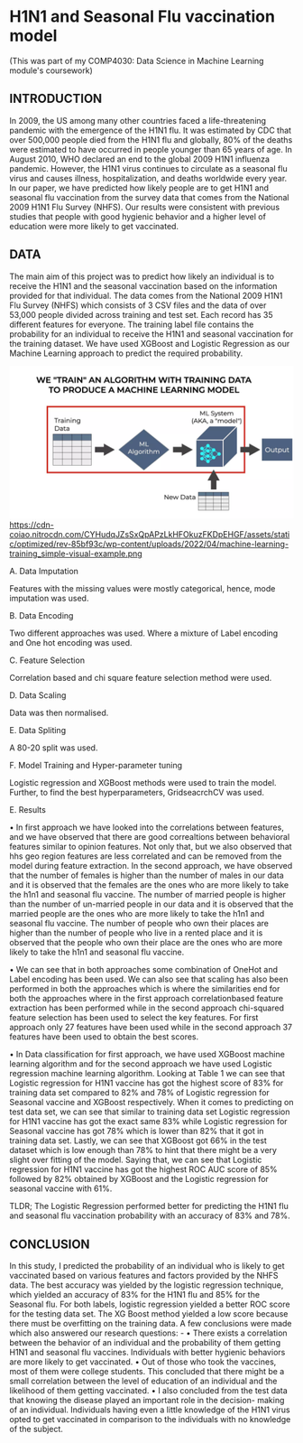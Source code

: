 # H1N1 and Seasonal Flu vaccination model
(This was part of my COMP4030: Data Science in Machine Learning module's coursework)

## INTRODUCTION
In 2009, the US among many other countries faced a life-threatening pandemic with the emergence of the H1N1 flu. It was estimated by CDC that over 500,000 people died from the H1N1 flu and globally, 80% of the deaths were estimated to have occurred in people younger than 65 years of age. In August 2010, WHO declared an end to the global 2009 H1N1 influenza pandemic. However, the H1N1 virus continues to circulate as a seasonal flu virus and causes illness, hospitalization, and deaths worldwide every year. In our paper, we have predicted how likely people are to get H1N1 and seasonal flu vaccination from the survey data that comes from the National 2009 H1N1 Flu Survey (NHFS). Our results were consistent with previous studies that people with good hygienic behavior and a higher level of education were more likely to get vaccinated.

## DATA
The main aim of this project was to predict how likely an individual is to receive the H1N1 and the seasonal vaccination based on the information provided for that individual. The data comes from the National 2009 H1N1 Flu Survey (NHFS) which consists of 3 CSV files and the data of over 53,000 people divided across training and test set. Each record has 35 different features for everyone. The training label file contains the probability for an individual to receive the H1N1 and seasonal vaccination for the training dataset. We have used XGBoost and Logistic Regression as our Machine Learning approach to predict the required probability.

![](ML-Model.jpg)
https://cdn-coiao.nitrocdn.com/CYHudqJZsSxQpAPzLkHFOkuzFKDpEHGF/assets/static/optimized/rev-85bf93c/wp-content/uploads/2022/04/machine-learning-training_simple-visual-example.png

A. Data Imputation

  Features with the missing values were mostly categorical, hence, mode imputation was used.
  
B. Data Encoding

  Two different approaches was used. Where a mixture of Label encoding and One hot encoding was used.
  
C. Feature Selection

  Correlation based and chi square feature selection method were used.
  
D. Data Scaling

  Data was then normalised.
  
E. Data Spliting

  A 80-20 split was used.
  
F. Model Training and Hyper-parameter tuning

  Logistic regression and XGBoost methods were used to train the model. Further, to find the best hyperparameters, GridseacrchCV was used.
  
E. Results

•	In first approach we have looked into the correlations between features, and we have observed that there are good correaltions between behavioral features similar to opinion features. Not only that, but we also observed that hhs geo region features are less correlated and can be removed from the model during feature extraction. In the second approach, we have observed that the number of females is higher than the number of males in our data and it is observed that the females are the ones who are more likely to take the h1n1 and seasonal flu vaccine. The number of married people is higher than the number of un-married people in our data and it is observed that the married people are the ones who are more likely to take the h1n1 and seasonal flu vaccine. The number of people who own their places are higher than the number of people who live in a rented place and it is observed that the people who own their place are the ones who are more likely to take the h1n1 and seasonal flu vaccine.

•	We can see that in both approaches some combination of OneHot and Label encoding has been used. We can also see that scaling has also been performed in both the approaches which is where the similarities end for both the approaches where in the first approach correlationbased feature extraction has been performed while in the second approach chi-squared feature selection has been used to select the key features. For first approach only 27 features have been used while in the second approach 37 features have been used to obtain the best scores.

•	In Data classification for first approach, we have used XGBoost machine learning algorithm and for the second approach we have used Logistic regression machine learning algorithm. Looking at Table 1 we can see that Logistic regression for H1N1 vaccine has got the highest score of 83% for training data set compared to 82% and 78% of Logistic regression for Seasonal vaccine and XGBoost respectively. When it comes to predicting on test data set, we can see that similar to training data set Logistic regression for H1N1 vaccine has got the exact same 83% while Logistic regression for Seasonal vaccine has got 78% which is lower than 82% that it got in training data set. Lastly, we can see that XGBoost got 66% in the test dataset which is low enough than 78% to hint that there might be a very slight over fitting of the model. Saying that, we can see that Logistic regression for H1N1 vaccine has got the highest ROC AUC score of 85% followed by 82% obtained by XGBoost and the Logistic regression for seasonal vaccine with 61%.

TLDR;
The Logistic Regression performed better for predicting the H1N1 flu and seasonal flu vaccination probability with an accuracy of 83% and 78%.

## CONCLUSION
In this study, I predicted the probability of an individual who is likely to get vaccinated based on various features and factors provided by the NHFS data. The best accuracy was yielded by the logistic regression technique, which yielded an accuracy of 83% for the H1N1 flu and 85% for the Seasonal flu. For both labels, logistic regression yielded a better ROC score for the testing data set. The XG Boost method yielded a low score because there must be overfitting on the training data.
A few conclusions were made which also answered our research questions: -
• There exists a correlation between the behavior of an individual and the probability of them getting H1N1 and seasonal flu vaccines. Individuals with better hygienic behaviors are more likely to get vaccinated.
• Out of those who took the vaccines, most of them were college students. This concluded that there might be a small correlation between the level of education of an individual and the likelihood of them getting vaccinated.
• I also concluded from the test data that knowing the disease played an important role in the decision- making of an individual. Individuals having even a little knowledge of the H1N1 virus opted to get vaccinated in comparison to the individuals with no knowledge of the subject.

